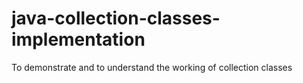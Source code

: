 # java-collection-classes-implementation
To demonstrate and to understand the working of collection classes
